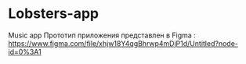 # Lobsters-app
Music app 
Прототип приложения представлен в Figma : https://www.figma.com/file/xhjw18Y4qgBhrwp4mDjP1d/Untitled?node-id=0%3A1
